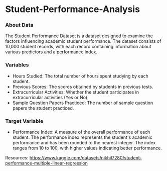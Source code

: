 # Student-Performance-Analysis
### About Data
The Student Performance Dataset is a dataset designed to examine the factors influencing academic student performance. The dataset consists of 10,000 student records, with each record containing information about various predictors and a performance index.

### Variables
* Hours Studied: The total number of hours spent studying by each student.  
* Previous Scores: The scores obtained by students in previous tests.  
* Extracurricular Activities: Whether the student participates in extracurricular activities (Yes or No).  
* Sample Question Papers Practiced: The number of sample question papers the student practiced.  

### Target Variable
* Performance Index: A measure of the overall performance of each student. The performance index represents the student's academic performance and has been rounded to the nearest integer. The index ranges from 10 to 100, with higher values indicating better performance.

Resources: https://www.kaggle.com/datasets/nikhil7280/student-performance-multiple-linear-regression
